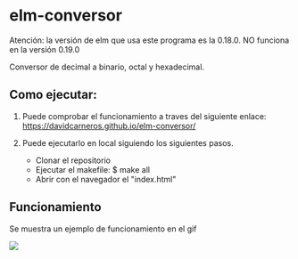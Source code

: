 # elm-conversor

Atención: la versión de elm que usa este programa es la 0.18.0. NO funciona en la versión 0.19.0

Conversor de decimal a binario, octal y hexadecimal. 

## Como ejecutar: 

1. Puede comprobar el funcionamiento a traves del siguiente enlace: 
 https://davidcarneros.github.io/elm-conversor/

2. Puede ejecutarlo en local siguiendo los siguientes pasos.
    - Clonar el repositorio
    - Ejecutar el makefile: $ make all
    - Abrir con el navegador el "index.html"

## Funcionamiento 

Se muestra un ejemplo de funcionamiento en el gif

<p aling="center">
<img src = "https://i.gyazo.com/7810bb7dc31bbf4527e618e8c545675c.gif">
</p>